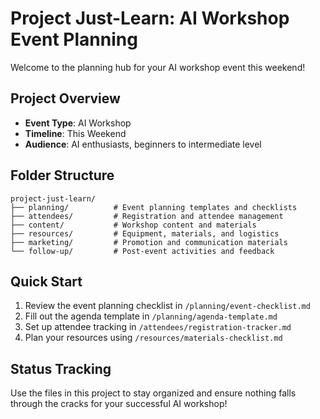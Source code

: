 # Project Just-Learn: AI Workshop Event Planning

Welcome to the planning hub for your AI workshop event this weekend!

## Project Overview
- **Event Type**: AI Workshop  
- **Timeline**: This Weekend
- **Audience**: AI enthusiasts, beginners to intermediate level

## Folder Structure
```
project-just-learn/
├── planning/          # Event planning templates and checklists
├── attendees/         # Registration and attendee management
├── content/           # Workshop content and materials
├── resources/         # Equipment, materials, and logistics
├── marketing/         # Promotion and communication materials
└── follow-up/         # Post-event activities and feedback
```

## Quick Start
1. Review the event planning checklist in `/planning/event-checklist.md`
2. Fill out the agenda template in `/planning/agenda-template.md`
3. Set up attendee tracking in `/attendees/registration-tracker.md`
4. Plan your resources using `/resources/materials-checklist.md`

## Status Tracking
Use the files in this project to stay organized and ensure nothing falls through the cracks for your successful AI workshop!
